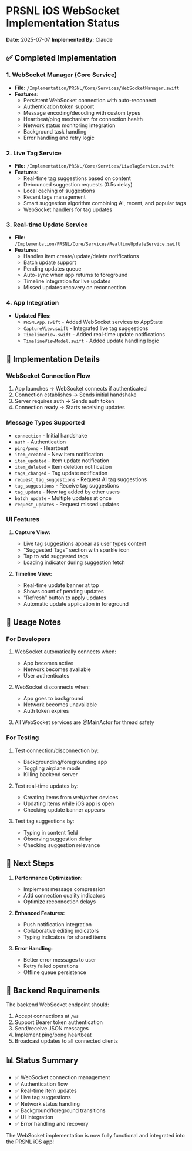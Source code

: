 # PRSNL iOS WebSocket Implementation Status

**Date:** 2025-07-07
**Implemented By:** Claude

## ✅ Completed Implementation

### 1. WebSocket Manager (Core Service)
- **File:** `/Implementation/PRSNL/Core/Services/WebSocketManager.swift`
- **Features:**
  - Persistent WebSocket connection with auto-reconnect
  - Authentication token support
  - Message encoding/decoding with custom types
  - Heartbeat/ping mechanism for connection health
  - Network status monitoring integration
  - Background task handling
  - Error handling and retry logic

### 2. Live Tag Service
- **File:** `/Implementation/PRSNL/Core/Services/LiveTagService.swift`
- **Features:**
  - Real-time tag suggestions based on content
  - Debounced suggestion requests (0.5s delay)
  - Local caching of suggestions
  - Recent tags management
  - Smart suggestion algorithm combining AI, recent, and popular tags
  - WebSocket handlers for tag updates

### 3. Real-time Update Service
- **File:** `/Implementation/PRSNL/Core/Services/RealtimeUpdateService.swift`
- **Features:**
  - Handles item create/update/delete notifications
  - Batch update support
  - Pending updates queue
  - Auto-sync when app returns to foreground
  - Timeline integration for live updates
  - Missed updates recovery on reconnection

### 4. App Integration
- **Updated Files:**
  - `PRSNLApp.swift` - Added WebSocket services to AppState
  - `CaptureView.swift` - Integrated live tag suggestions
  - `TimelineView.swift` - Added real-time update notifications
  - `TimelineViewModel.swift` - Added update handling logic

## 🔧 Implementation Details

### WebSocket Connection Flow
1. App launches → WebSocket connects if authenticated
2. Connection establishes → Sends initial handshake
3. Server requires auth → Sends auth token
4. Connection ready → Starts receiving updates

### Message Types Supported
- `connection` - Initial handshake
- `auth` - Authentication
- `ping/pong` - Heartbeat
- `item_created` - New item notification
- `item_updated` - Item update notification
- `item_deleted` - Item deletion notification
- `tags_changed` - Tag update notification
- `request_tag_suggestions` - Request AI tag suggestions
- `tag_suggestions` - Receive tag suggestions
- `tag_update` - New tag added by other users
- `batch_update` - Multiple updates at once
- `request_updates` - Request missed updates

### UI Features
1. **Capture View:**
   - Live tag suggestions appear as user types content
   - "Suggested Tags" section with sparkle icon
   - Tap to add suggested tags
   - Loading indicator during suggestion fetch

2. **Timeline View:**
   - Real-time update banner at top
   - Shows count of pending updates
   - "Refresh" button to apply updates
   - Automatic update application in foreground

## 📝 Usage Notes

### For Developers
1. WebSocket automatically connects when:
   - App becomes active
   - Network becomes available
   - User authenticates

2. WebSocket disconnects when:
   - App goes to background
   - Network becomes unavailable
   - Auth token expires

3. All WebSocket services are @MainActor for thread safety

### For Testing
1. Test connection/disconnection by:
   - Backgrounding/foregrounding app
   - Toggling airplane mode
   - Killing backend server

2. Test real-time updates by:
   - Creating items from web/other devices
   - Updating items while iOS app is open
   - Checking update banner appears

3. Test tag suggestions by:
   - Typing in content field
   - Observing suggestion delay
   - Checking suggestion relevance

## 🚀 Next Steps

1. **Performance Optimization:**
   - Implement message compression
   - Add connection quality indicators
   - Optimize reconnection delays

2. **Enhanced Features:**
   - Push notification integration
   - Collaborative editing indicators
   - Typing indicators for shared items

3. **Error Handling:**
   - Better error messages to user
   - Retry failed operations
   - Offline queue persistence

## 🔗 Backend Requirements

The backend WebSocket endpoint should:
1. Accept connections at `/ws`
2. Support Bearer token authentication
3. Send/receive JSON messages
4. Implement ping/pong heartbeat
5. Broadcast updates to all connected clients

## 📊 Status Summary

- ✅ WebSocket connection management
- ✅ Authentication flow
- ✅ Real-time item updates
- ✅ Live tag suggestions
- ✅ Network status handling
- ✅ Background/foreground transitions
- ✅ UI integration
- ✅ Error handling and recovery

The WebSocket implementation is now fully functional and integrated into the PRSNL iOS app!